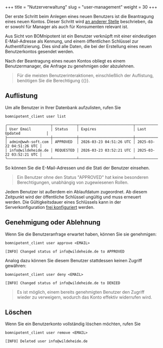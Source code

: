 +++
title = "Nutzerverwaltung"
slug = "user-management"
weight = 30
+++

Der erste Schritt beim Anlegen eines neuen Benutzers ist die Beantragung eines neuen Kontos. Dieser Schritt wird [an anderer Stelle](/de/client/basics/account-creation/) beschrieben, da er sowohl für Manager als auch für Konsumenten relevant ist.

Aus Sicht von BOMnipotent ist ein Benutzer verknüpft mit einer eindeutigen E-Mail-Adresse als Kennung, und einem öffentlichen Schlüssel zur Authentifizierung. Dies sind alle Daten, die bei der Erstellung eines neuen Benutzerkontos gesendet werden.

Nach der Beantragung eines neuen Kontos obliegt es einem Benutzermanager, die Anfrage zu genehmigen oder abzulehnen.

> Für die meisten Benutzerinteraktionen, einschließlich der Auflistung, benötigen Sie die Berechtigung {{<user-management-de>}}.

## Auflistung

Um alle Benutzer in Ihrer Datenbank aufzulisten, rufen Sie
```
bomnipotent_client user list
```

``` {wrap="false" title="Ausgabe"}
╭────────────────────┬───────────┬─────────────────────────┬─────────────────────────╮
│ User Email         │ Status    │ Expires                 │ Last Updated            │
├────────────────────┼───────────┼─────────────────────────┼─────────────────────────┤
│ admin@wwh-soft.com │ APPROVED  │ 2026-03-23 04:51:26 UTC │ 2025-03-22 04:51:26 UTC │
│ info@wildeheide.de │ REQUESTED │ 2026-03-23 03:52:21 UTC │ 2025-03-22 03:52:21 UTC │
╰────────────────────┴───────────┴─────────────────────────┴─────────────────────────╯
```

So können Sie die E-Mail-Adressen und die Stati der Benutzer einsehen.

> Ein Benutzer ohne den Status "APPROVED" hat keine besonderen Berechtigungen, unabhängig von zugewiesenen Rollen.

Jedem Benutzer ist außerdem ein Ablaufdatum zugeordnet. Ab diesem Zeitpunkt wird der öffentliche Schlüssel ungültig und muss erneuert werden. Die Gültigkeitsdauer eines Schlüssels kann in der Serverkonfiguration [frei konfiguriert](/de/server/configuration/optional/user-expiration-period/) werden.

## Genehmigung oder Ablehnung

Wenn Sie die Benutzeranfrage erwartet haben, können Sie sie genehmigen:
```
bomnipotent_client user approve <EMAIL>
```

``` {wrap="false" title="Ausgabe"}
[INFO] Changed status of info@wildeheide.de to APPROVED
```

Analog dazu können Sie diesem Benutzer stattdessen keinen Zugriff gewähren:
```
bomnipotent_client user deny <EMAIL>
```

``` {wrap="false" title="output"}
[INFO] Changed status of info@wildeheide.de to DENIED
```

> Es ist möglich, einem bereits genehmigten Benutzer den Zugriff wieder zu verweigern, wodurch das Konto effektiv widerrufen wird.

## Löschen

Wenn Sie ein Benutzerkonto vollständig löschen möchten, rufen Sie
```
bomnipotent_client user remove <EMAIL>
```

``` {wrap="false" title="output"}
[INFO] Deleted user info@wildeheide.de
```
